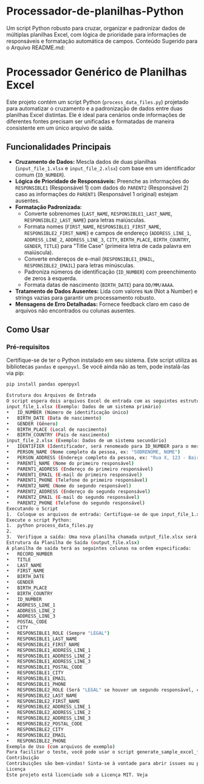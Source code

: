 # Processador-de-planilhas-Python
Um script Python robusto para cruzar, organizar e padronizar dados de múltiplas planilhas Excel, com lógica de prioridade para informações de responsáveis e formatação automática de campos.
Conteúdo Sugerido para o Arquivo README.md:
# Processador Genérico de Planilhas Excel

Este projeto contém um script Python (`process_data_files.py`) projetado para automatizar o cruzamento e a padronização de dados entre duas planilhas Excel distintas. Ele é ideal para cenários onde informações de diferentes fontes precisam ser unificadas e formatadas de maneira consistente em um único arquivo de saída.

## Funcionalidades Principais

* **Cruzamento de Dados:** Mescla dados de duas planilhas (`input_file_1.xlsx` e `input_file_2.xlsx`) com base em um identificador comum (`ID_NUMBER`).
* **Lógica de Prioridade de Responsáveis:** Preenche as informações do `RESPONSIBLE1` (Responsável 1) com dados do `PARENT2` (Responsável 2) caso as informações do `PARENT1` (Responsável 1 original) estejam ausentes.
* **Formatação Padronizada:**
    * Converte sobrenomes (`LAST_NAME`, `RESPONSIBLE1_LAST_NAME`, `RESPONSIBLE2_LAST_NAME`) para letras maiúsculas.
    * Formata nomes (`FIRST_NAME`, `RESPONSIBLE1_FIRST_NAME`, `RESPONSIBLE2_FIRST_NAME`) e campos de endereço (`ADDRESS_LINE_1`, `ADDRESS_LINE_2`, `ADDRESS_LINE_3`, `CITY`, `BIRTH_PLACE`, `BIRTH_COUNTRY`, `GENDER`, `TITLE`) para "Title Case" (primeira letra de cada palavra em maiúscula).
    * Converte endereços de e-mail (`RESPONSIBLE1_EMAIL`, `RESPONSIBLE2_EMAIL`) para letras minúsculas.
    * Padroniza números de identificação (`ID_NUMBER`) com preenchimento de zeros à esquerda.
    * Formata datas de nascimento (`BIRTH_DATE`) para `DD/MM/AAAA`.
* **Tratamento de Dados Ausentes:** Lida com valores `NaN` (Not a Number) e strings vazias para garantir um processamento robusto.
* **Mensagens de Erro Detalhadas:** Fornece feedback claro em caso de arquivos não encontrados ou colunas ausentes.

## Como Usar

### Pré-requisitos

Certifique-se de ter o Python instalado em seu sistema. Este script utiliza as bibliotecas `pandas` e `openpyxl`. Se você ainda não as tem, pode instalá-las via pip:

```bash
pip install pandas openpyxl

Estrutura dos Arquivos de Entrada
O script espera dois arquivos Excel de entrada com as seguintes estruturas de coluna (os nomes das colunas são case-sensitive):
input_file_1.xlsx (Exemplo: Dados de um sistema primário)
•	ID_NUMBER (Número de identificação único)
•	BIRTH_DATE (Data de nascimento)
•	GENDER (Gênero)
•	BIRTH_PLACE (Local de nascimento)
•	BIRTH_COUNTRY (País de nascimento)
input_file_2.xlsx (Exemplo: Dados de um sistema secundário)
•	IDENTIFIER (Identificador, será renomeado para ID_NUMBER para o merge)
•	PERSON_NAME (Nome completo da pessoa, ex: "SOBRENOME, NOME")
•	PERSON_ADDRESS (Endereço completo da pessoa, ex: "Rua X, 123 - Bairro - Complemento - Cidade - CEP")
•	PARENT1_NAME (Nome do primeiro responsável)
•	PARENT1_ADDRESS (Endereço do primeiro responsável)
•	PARENT1_EMAIL (E-mail do primeiro responsável)
•	PARENT1_PHONE (Telefone do primeiro responsável)
•	PARENT2_NAME (Nome do segundo responsável)
•	PARENT2_ADDRESS (Endereço do segundo responsável)
•	PARENT2_EMAIL (E-mail do segundo responsável)
•	PARENT2_PHONE (Telefone do segundo responsável)
Executando o Script
1.	Coloque os arquivos de entrada: Certifique-se de que input_file_1.xlsx e input_file_2.xlsx estejam no mesmo diretório que o script process_data_files.py, ou ajuste os caminhos no script.
Execute o script Python:
1.	python process_data_files.py
2.	
3.	Verifique a saída: Uma nova planilha chamada output_file.xlsx será gerada no mesmo diretório, contendo os dados cruzados e organizados.
Estrutura da Planilha de Saída (output_file.xlsx)
A planilha de saída terá as seguintes colunas na ordem especificada:
•	RECORD_NUMBER
•	TITLE
•	LAST_NAME
•	FIRST_NAME
•	BIRTH_DATE
•	GENDER
•	BIRTH_PLACE
•	BIRTH_COUNTRY
•	ID_NUMBER
•	ADDRESS_LINE_1
•	ADDRESS_LINE_2
•	ADDRESS_LINE_3
•	POSTAL_CODE
•	CITY
•	RESPONSIBLE1_ROLE (Sempre "LEGAL")
•	RESPONSIBLE1_LAST_NAME
•	RESPONSIBLE1_FIRST_NAME
•	RESPONSIBLE1_ADDRESS_LINE_1
•	RESPONSIBLE1_ADDRESS_LINE_2
•	RESPONSIBLE1_ADDRESS_LINE_3
•	RESPONSIBLE1_POSTAL_CODE
•	RESPONSIBLE1_CITY
•	RESPONSIBLE1_EMAIL
•	RESPONSIBLE1_PHONE
•	RESPONSIBLE2_ROLE (Será "LEGAL" se houver um segundo responsável, caso contrário, vazio)
•	RESPONSIBLE2_LAST_NAME
•	RESPONSIBLE2_FIRST_NAME
•	RESPONSIBLE2_ADDRESS_LINE_1
•	RESPONSIBLE2_ADDRESS_LINE_2
•	RESPONSIBLE2_ADDRESS_LINE_3
•	RESPONSIBLE2_POSTAL_CODE
•	RESPONSIBLE2_CITY
•	RESPONSIBLE2_EMAIL
•	RESPONSIBLE2_PHONE
Exemplo de Uso (com arquivos de exemplo)
Para facilitar o teste, você pode usar o script generate_sample_excel_files.py (fornecido separadamente) para criar os arquivos input_file_1.xlsx e input_file_2.xlsx com dados fictícios.
Contribuição
Contribuições são bem-vindas! Sinta-se à vontade para abrir issues ou pull requests para melhorias, correções de bugs ou novas funcionalidades.
Licença
Este projeto está licenciado sob a Licença MIT. Veja

